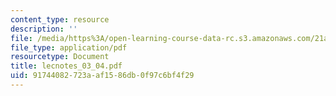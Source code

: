 ```yaml
---
content_type: resource
description: ''
file: /media/https%3A/open-learning-course-data-rc.s3.amazonaws.com/21a-240-race-and-science-spring-2004/91744082723aaf1586db0f97c6bf4f29_lecnotes_03_04.pdf
file_type: application/pdf
resourcetype: Document
title: lecnotes_03_04.pdf
uid: 91744082-723a-af15-86db-0f97c6bf4f29
---
```

